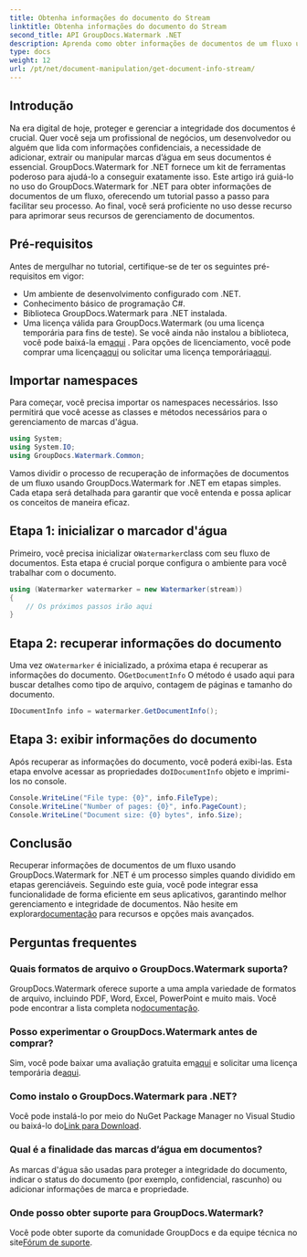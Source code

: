 ```yaml
---
title: Obtenha informações do documento do Stream
linktitle: Obtenha informações do documento do Stream
second_title: API GroupDocs.Watermark .NET
description: Aprenda como obter informações de documentos de um fluxo usando GroupDocs.Watermark for .NET com este guia passo a passo. Seus recursos de gerenciamento de documentos sem esforço.
type: docs
weight: 12
url: /pt/net/document-manipulation/get-document-info-stream/
---
```

## Introdução
Na era digital de hoje, proteger e gerenciar a integridade dos documentos é crucial. Quer você seja um profissional de negócios, um desenvolvedor ou alguém que lida com informações confidenciais, a necessidade de adicionar, extrair ou manipular marcas d’água em seus documentos é essencial. GroupDocs.Watermark for .NET fornece um kit de ferramentas poderoso para ajudá-lo a conseguir exatamente isso. Este artigo irá guiá-lo no uso do GroupDocs.Watermark for .NET para obter informações de documentos de um fluxo, oferecendo um tutorial passo a passo para facilitar seu processo. Ao final, você será proficiente no uso desse recurso para aprimorar seus recursos de gerenciamento de documentos.
## Pré-requisitos
Antes de mergulhar no tutorial, certifique-se de ter os seguintes pré-requisitos em vigor:
- Um ambiente de desenvolvimento configurado com .NET.
- Conhecimento básico de programação C#.
- Biblioteca GroupDocs.Watermark para .NET instalada.
- Uma licença válida para GroupDocs.Watermark (ou uma licença temporária para fins de teste).
 Se você ainda não instalou a biblioteca, você pode baixá-la em[aqui](https://releases.groupdocs.com/Watermark/net/) . Para opções de licenciamento, você pode comprar uma licença[aqui](https://purchase.groupdocs.com/buy) ou solicitar uma licença temporária[aqui](https://purchase.groupdocs.com/temporary-license/).
## Importar namespaces
Para começar, você precisa importar os namespaces necessários. Isso permitirá que você acesse as classes e métodos necessários para o gerenciamento de marcas d'água.
```csharp
using System;
using System.IO;
using GroupDocs.Watermark.Common;
```
Vamos dividir o processo de recuperação de informações de documentos de um fluxo usando GroupDocs.Watermark for .NET em etapas simples. Cada etapa será detalhada para garantir que você entenda e possa aplicar os conceitos de maneira eficaz.
## Etapa 1: inicializar o marcador d'água
 Primeiro, você precisa inicializar o`Watermarker`class com seu fluxo de documentos. Esta etapa é crucial porque configura o ambiente para você trabalhar com o documento.
```csharp
using (Watermarker watermarker = new Watermarker(stream))
{
    // Os próximos passos irão aqui
}
```
## Etapa 2: recuperar informações do documento
 Uma vez o`Watermarker` é inicializado, a próxima etapa é recuperar as informações do documento. O`GetDocumentInfo` O método é usado aqui para buscar detalhes como tipo de arquivo, contagem de páginas e tamanho do documento.
```csharp
IDocumentInfo info = watermarker.GetDocumentInfo();
```
## Etapa 3: exibir informações do documento
 Após recuperar as informações do documento, você poderá exibi-las. Esta etapa envolve acessar as propriedades do`IDocumentInfo` objeto e imprimi-los no console.
```csharp
Console.WriteLine("File type: {0}", info.FileType);
Console.WriteLine("Number of pages: {0}", info.PageCount);
Console.WriteLine("Document size: {0} bytes", info.Size);
```

## Conclusão
 Recuperar informações de documentos de um fluxo usando GroupDocs.Watermark for .NET é um processo simples quando dividido em etapas gerenciáveis. Seguindo este guia, você pode integrar essa funcionalidade de forma eficiente em seus aplicativos, garantindo melhor gerenciamento e integridade de documentos. Não hesite em explorar[documentação](https://reference.groupdocs.com/Watermark/net/) para recursos e opções mais avançados.
## Perguntas frequentes
### Quais formatos de arquivo o GroupDocs.Watermark suporta?
 GroupDocs.Watermark oferece suporte a uma ampla variedade de formatos de arquivo, incluindo PDF, Word, Excel, PowerPoint e muito mais. Você pode encontrar a lista completa no[documentação](https://reference.groupdocs.com/Watermark/net/).
### Posso experimentar o GroupDocs.Watermark antes de comprar?
 Sim, você pode baixar uma avaliação gratuita em[aqui](https://releases.groupdocs.com/) e solicitar uma licença temporária de[aqui](https://purchase.groupdocs.com/temporary-license/).
### Como instalo o GroupDocs.Watermark para .NET?
 Você pode instalá-lo por meio do NuGet Package Manager no Visual Studio ou baixá-lo do[Link para Download](https://releases.groupdocs.com/Watermark/net/).
### Qual é a finalidade das marcas d’água em documentos?
As marcas d'água são usadas para proteger a integridade do documento, indicar o status do documento (por exemplo, confidencial, rascunho) ou adicionar informações de marca e propriedade.
### Onde posso obter suporte para GroupDocs.Watermark?
 Você pode obter suporte da comunidade GroupDocs e da equipe técnica no site[Fórum de suporte](https://forum.groupdocs.com/c/watermark/19).